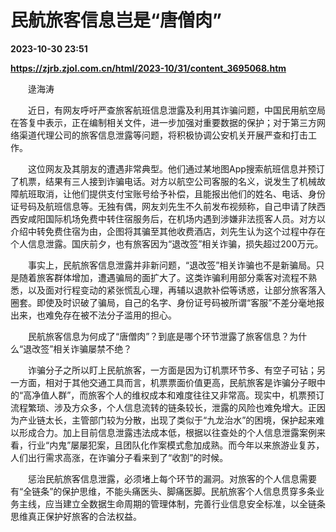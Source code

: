 # 民航旅客信息岂是“唐僧肉”

**2023-10-30 23:51**

**https://zjrb.zjol.com.cn/html/2023-10/31/content_3695068.htm**

　　逯海涛

　　近日，有网友呼吁严查旅客航班信息泄露及利用其诈骗问题，中国民用航空局在答复中表示，正在编制相关文件，进一步加强对重要数据的保护；对于第三方网络渠道代理公司的旅客信息泄露等问题，将积极协调公安机关开展严查和打击工作。

　　这位网友及其朋友的遭遇非常典型。他们通过某地图App搜索航班信息并预订了机票，结果有三人接到诈骗电话。对方以航空公司客服的名义，说发生了机械故障航班取消，让他们提供支付宝账号给予补偿，且能报出他们的姓名、电话、身份证号码及航班信息等。无独有偶，网友刘先生不久前发布视频称，自己申请了陕西西安咸阳国际机场免费中转住宿服务后，在机场内遇到涉嫌非法揽客人员。对方以介绍中转免费住宿为由，企图将其骗至其他收费酒店，刘先生认为这个过程中存在个人信息泄露。国庆前夕，也有旅客因为“退改签”相关诈骗，损失超过200万元。

　　事实上，民航旅客信息泄露并非新问题，“退改签”相关诈骗也不是新骗局。只是随着旅客群体增加，遭遇骗局的面扩大了。这类诈骗利用部分乘客对流程不熟悉，以及面对行程变动的紧张慌乱心理，再辅以退款补偿等诱惑，让部分旅客落入圈套。即使及时识破了骗局，自己的名字、身份证号码被所谓“客服”不差分毫地报出来，也难免存在被不法分子滥用的担心。

　　民航旅客信息为何成了“唐僧肉”？到底是哪个环节泄露了旅客信息？为什么“退改签”相关诈骗屡禁不绝？

　　诈骗分子之所以盯上民航旅客，一方面是因为订机票环节多、有空子可钻；另一方面，相对于其他交通工具而言，机票票面价值更高，民航旅客是诈骗分子眼中的“高净值人群”，而旅客个人的维权成本和难度往往又非常高。现实中，机票预订流程繁琐、涉及方众多，个人信息流转的链条较长，泄露的风险也难免增大。正因为产业链太长，主管部门较为分散，出现了类似于“九龙治水”的困境，保护起来难以形成合力。加上目前信息泄露违法成本低，根据以往查处的个人信息泄露案例来看，行业“内鬼”屡屡犯案，且团队化作案模式愈加成熟。而今年以来旅游业复苏，人们出行需求高涨，在诈骗分子看来到了“收割”的时候。

　　惩治民航旅客信息泄露，必须堵上每个环节的漏洞。对旅客的个人信息需要有“全链条”的保护思维，不能头痛医头、脚痛医脚。民航旅客个人信息贯穿多条业务主线，应当建立全数据生命周期的管理体制，完善行业信息安全标准，以全链条思维真正保护好旅客的合法权益。
